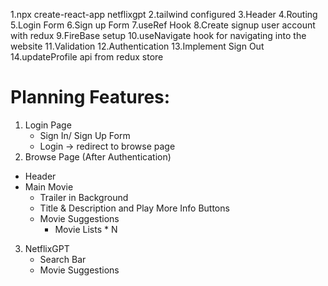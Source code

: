 1.npx create-react-app netflixgpt
2.tailwind configured
3.Header
4.Routing
5.Login Form
6.Sign up Form
7.useRef Hook
8.Create signup user account with redux
9.FireBase setup
10.useNavigate hook for navigating into the website
11.Validation
12.Authentication
13.Implement Sign Out
14.updateProfile api from redux store

# Planning Features:

1. Login Page
   - Sign In/ Sign Up Form
   - Login -> redirect to browse page
2. Browse Page (After Authentication)

- Header
- Main Movie
  - Trailer in Background
  - Title & Description and Play More Info Buttons
  - Movie Suggestions
    - Movie Lists \* N

3. NetflixGPT
   - Search Bar
   - Movie Suggestions
